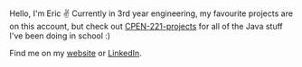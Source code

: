 Hello, I'm Eric ✌ Currently in 3rd year engineering, my favourite projects are on this account, but check out [CPEN-221-projects](https://github.com/CPEN-221-projects) for all of the Java stuff I've been doing in school :)

Find me on my [website](https://eric-ptn.github.io/) or [LinkedIn](https://www.linkedin.com/in/ericp2022/).
